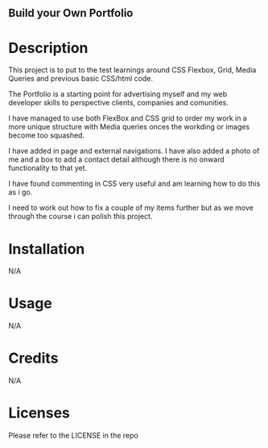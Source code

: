 ## Build your Own Portfolio

# Description

This project is to put to the test learnings around CSS Flexbox, Grid, Media Queries and previous basic CSS/html code.

The Portfolio is a starting point for advertising myself and my web developer skills to perspective clients, companies and comunities.

I have managed to use both FlexBox and CSS grid to order my work in a more unique structure with Media queries onces the workding or images become too squashed.

I have added in page and external navigations.  I have also added a photo of me and a box to add a contact detail although there is no onward functionality to that yet.

I have found commenting in CSS very useful and am learning how to do this as i go.

I need to work out how to fix a couple of my items further but as we move through the course i can polish this project.

# Installation

N/A

# Usage

N/A

# Credits

N/A

# Licenses

Please refer to the LICENSE in the repo
